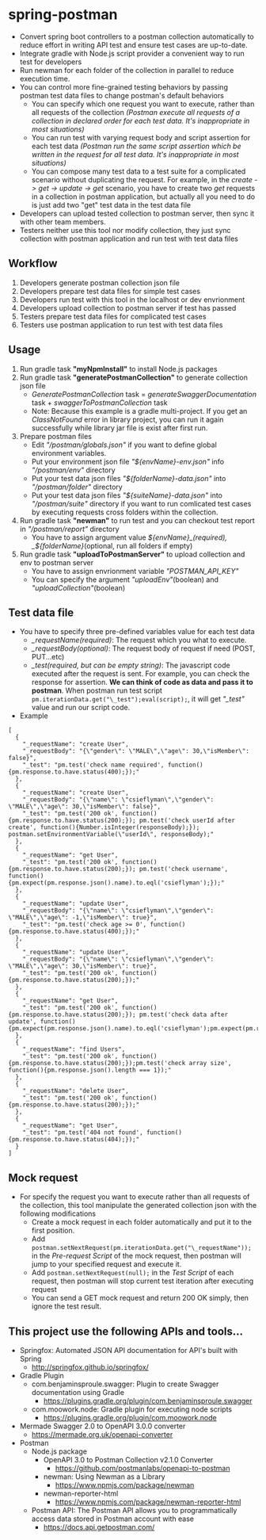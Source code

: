 # spring-postman
* Convert spring boot controllers to a postman collection automatically to reduce effort in writing API test and ensure test cases are up-to-date.
* Integrate gradle with Node.js script provider a convenient way to run test for developers
* Run newman for each folder of the collection in parallel to reduce execution time. 
* You can control more fine-grained testing behaviors by passing postman test data files to change postman's default behaviors
	* You can specify which one request you want to execute, rather than all requests of the collection _(Postman execute all requests of a collection in declared order for each test data. It's inappropriate in most situations)_
	* You can run test with varying request body and script assertion for each test data _(Postman run the same script assertion which be written in the request for all test data. It's inappropriate in most situations)_
	* You can compose many test data to a test suite for a complicated scenario without duplicating the request. For example, in the _create -> get -> update -> get_ scenario, you have to create two _get_ requests in a collection in postman application, but actually all you need to do is just add two "get" test data in the test data file
* Developers can upload tested collection to postman server, then sync it with other team members.
* Testers neither use this tool nor modify collection, they just sync collection with postman application and run test with test data files

## Workflow
1. Developers generate postman collection json file
2. Developers prepare test data files for simple test cases
3. Developers run test with this tool in the localhost or dev envrionment
4. Developers upload collection to postman server if test has passed
5. Testers prepare test data files for complicated test cases
6. Testers use postman application to run test with test data files

## Usage
1. Run gradle task __"myNpmInstall"__ to install Node.js packages
2. Run gradle task __"generatePostmanCollection"__ to generate collection json file
	* _GeneratePostmanCollection_ task = _generateSwaggerDocumentation_ task + _swaggerToPostmanCollection_ task
	* Note: Because this example is a gradle multi-project. If you get an _ClassNotFound_ error in library project, you can run it again successfully while library jar file is exist after first run.
3. Prepare postman files
	* Edit _"/postman/globals.json"_ if you want to define global environment variables.
	* Put your environment json file _"${envName}-env.json"_ info _"/postman/env"_ directory
	* Put your test data json files _"${folderName}-data.json"_ into _"/postman/folder"_ directory
	* Put your test data json files _"${suiteName}-data.json"_ into _"/postman/suite"_ directory if you want to run comlicated test cases by executing requests cross folders within the collection.
4. Run gradle task __"newman"__ to run test and you can checkout test report in _"/postman/report"_ directory
	* You have to assign argument value _${envName}_(required), _${folderName}_(optional, run all folders if empty)
5. Run gradle task __"uploadToPostmanServer"__ to upload collection and env to postman server
	* You have to assign envrionment variable _"POSTMAN_API_KEY"_
	* You can specify the argument _"uploadEnv"_(boolean) and _"uploadCollection"_(boolean)

## Test data file
* You have to specify three pre-defined variables value for each test data
	* _\_requestName(required)_: The request which you what to execute.
	* _\_requestBody(optional)_: The request body of request if need (POST, PUT...etc)
	* _\_test(required, but can be empty string)_: The javascript code executed after the request is sent. For example, you can check the response for assertion. __We can think of code as data and pass it to postman__. When postman run test script `pm.iterationData.get("\_test");eval(script);`,  it will get _"\_test"_ value and run our script code.
* Example
```
[
  {
    "_requestName": "create User",
    "_requestBody": "{\"gender\": \"MALE\",\"age\": 30,\"isMember\": false}",
    "_test": "pm.test('check name required', function(){pm.response.to.have.status(400);});"
  },
  {
    "_requestName": "create User",
    "_requestBody": "{\"name\": \"csieflyman\",\"gender\": \"MALE\",\"age\": 30,\"isMember\": false}",
    "_test": "pm.test('200 ok', function(){pm.response.to.have.status(200);}); pm.test('check userId after create', function(){Number.isInteger(responseBody);}); postman.setEnvironmentVariable(\"userId\", responseBody);"
  },
  {
    "_requestName": "get User",
    "_test": "pm.test('200 ok', function(){pm.response.to.have.status(200);}); pm.test('check username', function(){pm.expect(pm.response.json().name).to.eql('csieflyman');});"
  },
  {
    "_requestName": "update User",
    "_requestBody": "{\"name\": \"csieflyman\",\"gender\": \"MALE\",\"age\": -1,\"isMember\": true}",
    "_test": "pm.test('check age >= 0', function(){pm.response.to.have.status(400);});"
  },
  {
    "_requestName": "update User",
    "_requestBody": "{\"name\": \"csieflyman\",\"gender\": \"MALE\",\"age\": 30,\"isMember\": true}",
    "_test": "pm.test('200 ok', function(){pm.response.to.have.status(200);});"
  },
  {
    "_requestName": "get User",
    "_test": "pm.test('200 ok', function(){pm.response.to.have.status(200);}); pm.test('check data after update', function(){pm.expect(pm.response.json().name).to.eql('csieflyman');pm.expect(pm.response.json().isMember).to.eql(true);});"
  },
  {
    "_requestName": "find Users",
    "_test": "pm.test('200 ok', function(){pm.response.to.have.status(200);});pm.test('check array size', function(){pm.response.json().length === 1});"
  },
  {
    "_requestName": "delete User",
    "_test": "pm.test('200 ok', function(){pm.response.to.have.status(200);});"
  },
  {
    "_requestName": "get User",
    "_test": "pm.test('404 not found', function(){pm.response.to.have.status(404);});"
  }
]
```

## Mock request
* For specify the request you want to execute rather than all requests of the collection, this tool manipulate the generated collection json with the following modifications
	* Create a mock request in each folder automatically and put it to the first position.
	* Add  `postman.setNextRequest(pm.iterationData.get("\_requestName"));` in the _Pre-request Script_ of the mock request, then postman will jump to your specified request and execute it.
	* Add `postman.setNextRequest(null);` in the _Test Script_ of each request, then postman will stop current test iteration after executing request
	* You can send a GET mock request and return 200 OK simply, then ignore the test result.

## This project use the following APIs and tools...
* Springfox: Automated JSON API documentation for API's built with Spring
	* http://springfox.github.io/springfox/
* Gradle Plugin
	* com.benjaminsproule.swagger: Plugin to create Swagger documentation using Gradle
		* https://plugins.gradle.org/plugin/com.benjaminsproule.swagger
	* com.moowork.node: Gradle plugin for executing node scripts
		* https://plugins.gradle.org/plugin/com.moowork.node
* Mermade Swagger 2.0 to OpenAPI 3.0.0 converter
	* https://mermade.org.uk/openapi-converter
* Postman
	* Node.js package
		* OpenAPI 3.0 to Postman Collection v2.1.0 Converter
			* https://github.com/postmanlabs/openapi-to-postman
		* newman: Using Newman as a Library
			* https://www.npmjs.com/package/newman
		* newman-reporter-html
			* https://www.npmjs.com/package/newman-reporter-html
	* Postman API: The Postman API allows you to programmatically access data stored in Postman account with ease
		* https://docs.api.getpostman.com/
